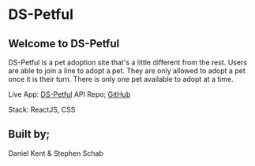 # DS-Petful

## Welcome to DS-Petful

DS-Petful is a pet adoption site that's a little different from the rest. Users are able to join a line to adopt a pet. They are only allowed to adopt a pet once it is their turn. There is only one pet available to adopt at a time.

Live App: [DS-Petful](https://ds-petful.now.sh)
API Repo; [GitHub](https://github.com/thinkful-ei-iguana/Daniel-Stephen-Petful-Server)

Stack: ReactJS, CSS

## Built by;

Daniel Kent & Stephen Schab
